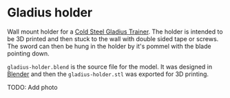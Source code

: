 # Gladius holder

Wall mount holder for a [Cold Steel Gladius Trainer](https://www.coldsteel.com/gladius-trainer/). The holder is intended to be 3D printed and then stuck to the wall with double sided tape or screws. The sword can then be hung in the holder by it's pommel with the blade pointing down.

`gladius-holder.blend` is the source file for the model. It was designed in [Blender](https://www.blender.org/) and then the  `gladius-holder.stl` was exported for 3D printing.

TODO: Add photo
